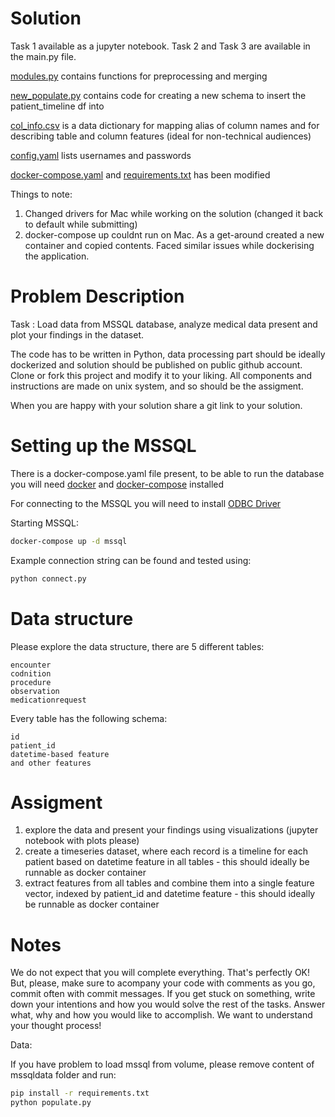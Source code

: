 # Solution

Task 1 available as a jupyter notebook. Task 2 and Task 3 are available in the main.py file. 

[modules.py](https://github.com/akash-y/data-engineering-assigment/blob/master/modules.py) contains functions for preprocessing and merging

[new_populate.py](https://github.com/akash-y/data-engineering-assigment/blob/master/new_populate.py) contains code for creating a new schema to insert the patient_timeline df into 

[col_info.csv](https://github.com/akash-y/data-engineering-assigment/blob/master/col_info.csv) is a data dictionary for mapping alias of column names and for describing table and column features (ideal for non-technical audiences) 

[config.yaml](https://github.com/akash-y/data-engineering-assigment/blob/master/config.yaml) lists usernames and passwords

[docker-compose.yaml](https://github.com/akash-y/data-engineering-assigment/blob/master/docker-compose.yaml) and [requirements.txt](https://github.com/akash-y/data-engineering-assigment/blob/master/requirements.txt) has been modified 


Things to note: 
1. Changed drivers for Mac while working on the solution (changed it back to default while submitting)
2. docker-compose up couldnt run on Mac. As a get-around created a new container and copied contents. Faced similar issues while dockerising the application. 


# Problem Description

Task : Load data from MSSQL database, analyze medical data present and plot your findings in the dataset.

The code has to be written in Python, data processing part should be ideally dockerized and solution should be published on public github account. Clone or fork this project and modify it to your liking. All components and instructions are made on unix system, and so should be the assigment.

When you are happy with your solution share a git link to your solution.

# Setting up the MSSQL

There is a docker-compose.yaml file present, to be able to run the database you will need [docker](https://docs.docker.com/get-docker/) and [docker-compose](https://docs.docker.com/compose/install/) installed

For connecting to the MSSQL you will need to install [ODBC Driver](https://docs.microsoft.com/en-us/sql/connect/odbc/linux-mac/installing-the-microsoft-odbc-driver-for-sql-server?view=sql-server-ver15)

Starting MSSQL:

```bash
docker-compose up -d mssql
```

Example connection string can be found and tested using:
```bash
python connect.py
```

# Data structure

Please explore the data structure, there are 5 different tables:
```
encounter
codnition
procedure
observation
medicationrequest
```

Every table has the following schema:

```
id
patient_id
datetime-based feature
and other features
```

# Assigment
1. explore the data and present your findings using visualizations (jupyter notebook with plots please)
2. create a timeseries dataset, where each record is a timeline for each patient based on datetime feature in all tables - this should ideally be runnable as docker container
3. extract features from all tables and combine them into a single feature vector, indexed by patient_id and datetime feature - this should ideally be runnable as docker container

# Notes
We do not expect that you will complete everything. That's perfectly OK! But, please, make sure to acompany your code with comments as you go, commit often with commit messages.
If you get stuck on something, write down your intentions and how you would solve the rest of the tasks. Answer what, why and how you would like to accomplish.
We want to understand your thought process!

Data:

If you have problem to load mssql from volume, please remove content of mssqldata folder and run:

```bash
pip install -r requirements.txt
python populate.py
```



